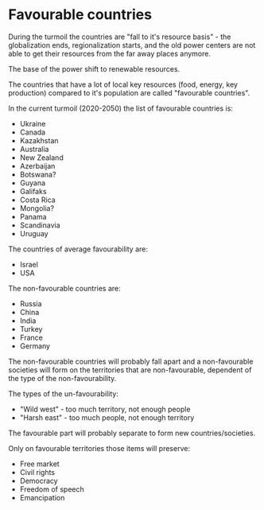 # Favourable countries

During the turmoil the countries are "fall to it's resource basis" - the globalization ends, regionalization starts, and the old power centers are not able to get their resources from the far away places anymore.

The base of the power shift to renewable resources.

The countries that have a lot of local key resources (food, energy, key production) compared to it's population are called "favourable countries".

In the current turmoil (2020-2050) the list of favourable countries is:
- Ukraine
- Canada
- Kazakhstan
- Australia
- New Zealand
- Azerbaijan
- Botswana?
- Guyana
- Galifaks
- Costa Rica
- Mongolia?
- Panama
- Scandinavia
- Uruguay

The countries of average favourability are:
- Israel
- USA 

The non-favourable countries are:
- Russia
- China
- India
- Turkey
- France
- Germany

The non-favourable countries will probably fall apart and a non-favourable societies will form on the territories that are non-favourable, dependent of the type of the non-favourability.

The types of the un-favourability:
- "Wild west" - too much territory, not enough people
- "Harsh east" - too much people, not enough territory

The favourable part will probably separate to form new countries/societies.

Only on favourable territories those items will preserve:
- Free market
- Civil rights
- Democracy
- Freedom of speech
- Emancipation
